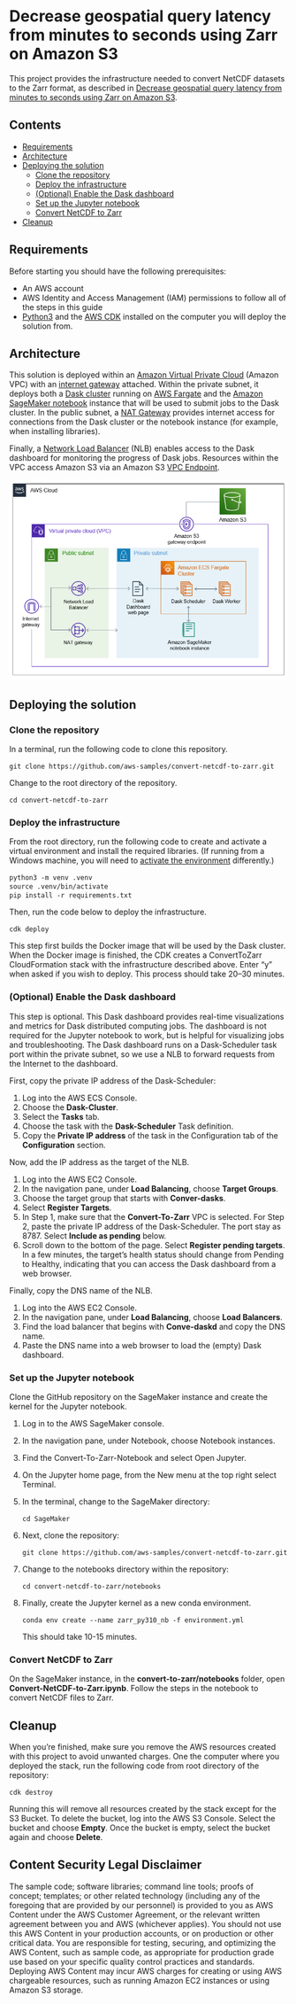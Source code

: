 # Decrease geospatial query latency from minutes to seconds using Zarr on Amazon S3

This project provides the infrastructure needed to convert NetCDF datasets to the Zarr format, as described in [Decrease geospatial query latency from minutes to seconds using Zarr on Amazon S3]().


## Contents

- [Requirements](#requirements)
- [Architecture](#architecture)
- [Deploying the solution](#deploying-the-solution)
  - [Clone the repository](#clone-the-repository)
  - [Deploy the infrastructure](#deploy-the-infrastructure)
  - [(Optional) Enable the Dask dashboard](#optional-enable-the-dask-dashboard)
  - [Set up the Jupyter notebook](#set-up-the-jupyter-notebook)
  - [Convert NetCDF to Zarr](#convert-netcdf-to-zarr)
- [Cleanup](#cleanup)


## Requirements

Before starting you should have the following prerequisites:
- An AWS account
- AWS Identity and Access Management (IAM) permissions to follow all of the steps in this guide
- [Python3](https://www.python.org/downloads/) and the [AWS CDK](https://docs.aws.amazon.com/cdk/v2/guide/getting_started.html) installed on the computer you will deploy the solution from.

## Architecture

This solution is deployed within an [Amazon Virtual Private Cloud](https://docs.aws.amazon.com/vpc/latest/userguide/what-is-amazon-vpc.html) (Amazon VPC) with an [internet gateway](https://docs.aws.amazon.com/vpc/latest/userguide/VPC_Internet_Gateway.html) attached. Within the private subnet, it deploys both a [Dask cluster](https://docs.dask.org/en/stable/) running on [AWS Fargate](https://aws.amazon.com/fargate/) and the [Amazon SageMaker notebook](https://aws.amazon.com/sagemaker/notebooks/) instance that will be used to submit jobs to the Dask cluster. In the public subnet, a [NAT Gateway](https://docs.aws.amazon.com/vpc/latest/userguide/vpc-nat-gateway.html) provides internet access for connections from the Dask cluster or the notebook instance (for example, when installing libraries).

Finally, a [Network Load Balancer](https://docs.aws.amazon.com/elasticloadbalancing/latest/network/introduction.html) (NLB) enables access to the Dask dashboard for monitoring the progress of Dask jobs. Resources within the VPC access Amazon S3 via an Amazon S3 [VPC Endpoint](https://docs.aws.amazon.com/vpc/latest/privatelink/vpc-endpoints-s3.html).

<img src="arch-diagram.png" alt="Architecture diagram" width="600">

## Deploying the solution

### Clone the repository

In a terminal, run the following code to clone this repository.

```
git clone https://github.com/aws-samples/convert-netcdf-to-zarr.git
```

Change to the root directory of the repository.

```
cd convert-netcdf-to-zarr
```

### Deploy the infrastructure

From the root directory, run the following code to create and activate a virtual environment and install the required libraries. (If running from a Windows machine, you will need to [activate the environment](https://docs.python.org/3.4/library/venv.html) differently.)

```
python3 -m venv .venv
source .venv/bin/activate
pip install -r requirements.txt
```

Then, run the code below to deploy the infrastructure.

```
cdk deploy
```

This step first builds the Docker image that will be used by the Dask cluster. When the Docker image is finished, the CDK creates a ConvertToZarr CloudFormation stack with the infrastructure described above. Enter “y” when asked if you wish to deploy. This process should take 20–30 minutes.

### (Optional) Enable the Dask dashboard

This step is optional. This Dask dashboard provides real-time visualizations and metrics for Dask distributed computing jobs. The dashboard is not required for the Jupyter notebook to work, but is helpful for visualizing jobs and troubleshooting. The Dask dashboard runs on a Dask-Scheduler task port within the private subnet, so we use a NLB to forward requests from the Internet to the dashboard.

First, copy the private IP address of the Dask-Scheduler:

1.	Log into the AWS ECS Console.
2.	Choose the **Dask-Cluster**.
3.	Select the **Tasks** tab.
4.	Choose the task with the **Dask-Scheduler** Task definition.
5.	Copy the **Private IP address** of the task in the Configuration tab of the **Configuration** section.

Now, add the IP address as the target of the NLB.

1.	Log into the AWS EC2 Console.
2.	In the navigation pane, under **Load Balancing**, choose **Target Groups**.
3.	Choose the target group that starts with **Conver-dasks**.
4.	Select **Register Targets**.
5.	In Step 1, make sure that the **Convert-To-Zarr** VPC is selected. For Step 2, paste the private IP address of the Dask-Scheduler. The port stay as 8787. Select **Include as pending** below.
6.	Scroll down to the bottom of the page. Select **Register pending targets**. In a few minutes, the target’s health status should change from Pending to Healthy, indicating that you can access the Dask dashboard from a web browser.

Finally, copy the DNS name of the NLB.

1.	Log into the AWS EC2 Console.
2.	In the navigation pane, under **Load Balancing**, choose **Load Balancers**.
3.	Find the load balancer that begins with **Conve-daskd** and copy the DNS name.
4.	Paste the DNS name into a web browser to load the (empty) Dask dashboard.

### Set up the Jupyter notebook

Clone the GitHub repository on the SageMaker instance and create the kernel for the Jupyter notebook.

1.	Log in to the AWS SageMaker console.
2.	In the navigation pane, under Notebook, choose Notebook instances.
3.	Find the Convert-To-Zarr-Notebook and select Open Jupyter.
4.	On the Jupyter home page, from the New menu at the top right select Terminal.
5.	In the terminal, change to the SageMaker directory:

    ```
    cd SageMaker
    ```
6. Next, clone the repository:

    ```
    git clone https://github.com/aws-samples/convert-netcdf-to-zarr.git
    ```

7. Change to the notebooks directory within the repository:

    ```
    cd convert-netcdf-to-zarr/notebooks
    ```

8.	Finally, create the Jupyter kernel as a new conda environment.

    ```
    conda env create --name zarr_py310_nb -f environment.yml
    ```

    This should take 10-15 minutes.

### Convert NetCDF to Zarr

On the SageMaker instance, in the **convert-to-zarr/notebooks** folder, open **Convert-NetCDF-to-Zarr.ipynb**. Follow the steps in the notebook to convert NetCDF files to Zarr.

## Cleanup

When you’re finished, make sure you remove the AWS resources created with this project to avoid unwanted charges. One the computer where you deployed the stack, run the following code from root directory of the repository:

```
cdk destroy
```

Running this will remove all resources created by the stack except for the S3 Bucket. To delete the bucket, log into the AWS S3 Console.
Select the bucket and choose **Empty**. Once the bucket is empty, select the bucket again and choose **Delete**.

## Content Security Legal Disclaimer

The sample code; software libraries; command line tools; proofs of concept; templates; or other related technology (including any of the foregoing that are provided by our personnel) is provided to you as AWS Content under the AWS Customer Agreement, or the relevant written agreement between you and AWS (whichever applies). You should not use this AWS Content in your production accounts, or on production or other critical data. You are responsible for testing, securing, and optimizing the AWS Content, such as sample code, as appropriate for production grade use based on your specific quality control practices and standards. Deploying AWS Content may incur AWS charges for creating or using AWS chargeable resources, such as running Amazon EC2 instances or using Amazon S3 storage.
